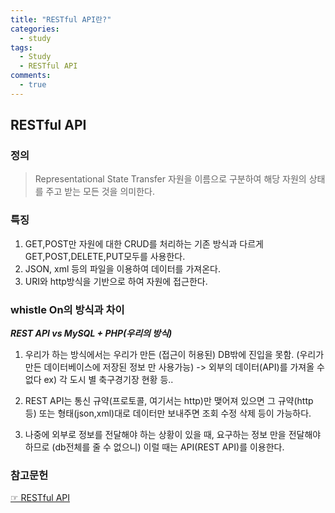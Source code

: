 ```yaml
---
title: "RESTful API란?"
categories:
  - study
tags:
  - Study
  - RESTful API
comments:
  - true
---
```



## RESTful API

### 정의
>Representational State Transfer
자원을 이름으로 구분하여 해당 자원의 상태를 주고 받는 모든 것을 의미한다.

### 특징
1. GET,POST만 자원에 대한 CRUD를 처리하는 기존 방식과 다르게 GET,POST,DELETE,PUT모두를 사용한다.
2. JSON, xml 등의 파일을 이용하여 데이터를 가져온다.
3. URI와 http방식을 기반으로 하여 자원에 접근한다.

### whistle On의 방식과 차이

***REST API vs MySQL + PHP(우리의 방식)***
1. 우리가 하는 방식에서는 우리가 만든 (접근이 허용된) DB밖에 진입을 못함. (우리가 만든 데이터베이스에 저장된 정보 만 사용가능)
   -> 외부의 데이터(API)를 가져올 수 없다 ex) 각 도시 별 축구경기장 현황 등..

2. REST API는 통신 규약(프로토콜, 여기서는 http)만 맺어져 있으면 그 규약(http 등) 또는 형태(json,xml)대로 데이터만 보내주면 조회 수정 삭제 등이 가능하다.

3. 나중에 외부로 정보를 전달해야 하는 상황이 있을 때, 요구하는 정보 만을 전달해야 하므로 (db전체를 줄 수 없으니) 이럴 때는 API(REST API)를 이용한다.


### 참고문헌
[☞ RESTful API](https://gmlwjd9405.github.io/2018/09/21/rest-and-restful.html)